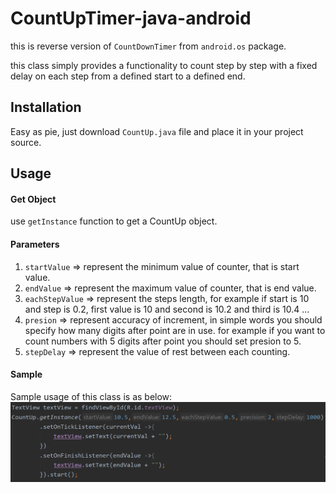 # CountUpTimer-java-android
this is reverse version of `CountDownTimer` from `android.os` package.

this class simply provides a functionality to count step by step with a fixed delay on each step from a defined start to a defined end.

## Installation
Easy as pie, just download `CountUp.java` file and place it in your project source.

## Usage
#### Get Object
use `getInstance` function to get a CountUp object.

#### Parameters
1. `startValue` =>  represent the minimum value of counter, that is start value.
2. `endValue` =>  represent the maximum value of counter, that is end value.
3. `eachStepValue`  =>  represent the steps length, for example if start is 10 and step is 0.2, first value is 10 and second is 10.2 and third is 10.4 ...
4. `presion`  =>  represent accuracy of increment, in simple words you should specify how many digits after point are in use. for example if you want to count numbers with 5 digits after point you should set presion to 5.
5. `stepDelay`  =>  represent the value of rest between each counting.

#### Sample
Sample usage of this class is as below:
![](resources/usage1.PNG?raw=true)
